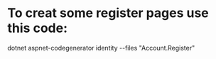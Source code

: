 # To creat some register pages use this code:

 dotnet aspnet-codegenerator identity --files "Account.Register"
